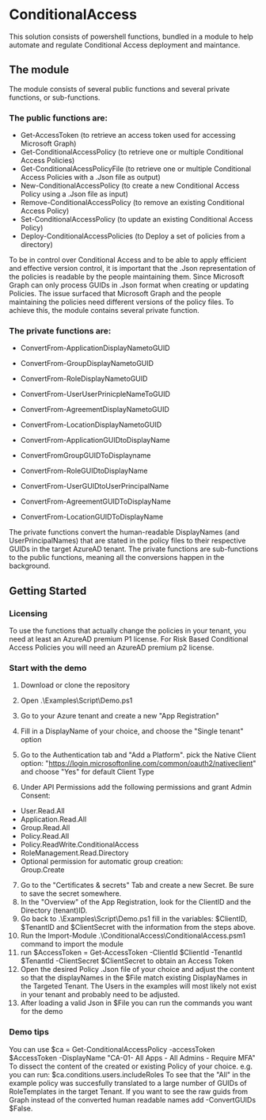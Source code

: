 # ConditionalAccess

This solution consists of powershell functions, bundled in a module to help automate and regulate Conditional Access deployment and maintance.

## The module 
The module consists of several public functions and several private functions, or sub-functions. 

### The public functions are:
- Get-AccessToken                 (to retrieve an access token used for accessing Microsoft Graph)
- Get-ConditionalAccessPolicy     (to retrieve one or multiple Conditional Access Policies)
- Get-ConditionalAcessPolicyFile  (to retrieve one or multiple Conditional Access Policies with a .Json file as output)
- New-ConditionalAccessPolicy     (to create a new Conditional Access Policy using a .Json file as input)
- Remove-ConditionalAccessPolicy  (to remove an existing Conditional Access Policy)
- Set-ConditionalAccessPolicy     (to update an existing Conditional Access Policy)
- Deploy-ConditionalAccessPolicies (to Deploy a set of policies from a directory)

To be in control over Conditional Access and to be able to apply efficient and effective version control, it is important that the .Json representation of the policies is readable by the people maintaining them. Since Microsoft Graph can only process GUIDs in .Json format when creating or updating Policies. The issue surfaced that Microsoft Graph and the people maintaining the policies need different versions of the policy files. 
To achieve this, the module contains several private function.

### The private functions are:
- ConvertFrom-ApplicationDisplayNametoGUID
- ConvertFrom-GroupDisplayNametoGUID
- ConvertFrom-RoleDisplayNametoGUID
- ConvertFrom-UserUserPrinicpleNameToGUID
- ConvertFrom-AgreementDisplayNametoGUID
- ConvertFrom-LocationDisplayNametoGUID



- ConvertFrom-ApplicationGUIDtoDisplayName
- ConvertFromGroupGUIDToDisplayname
- ConvertFrom-RoleGUIDtoDisplayName
- ConvertFrom-UserGUIDtoUserPrincipalName
- ConvertFrom-AgreementGUIDToDisplayName
- ConvertFrom-LocationGUIDToDisplayName

The private functions convert the human-readable DisplayNames (and UserPrincipalNames) that are stated in the policy files to their respective GUIDs in the target AzureAD tenant. The private functions are sub-functions to the public functions, meaning all the conversions happen in the background. 


## Getting Started
### Licensing 
To use the functions that actually change the policies in your tenant, you need at least an AzureAD premium P1 license.
For Risk Based Conditional Access Policies you will need an AzureAD premium p2 license.

### Start with the demo
1. Download or clone the repository 
2. Open .\Examples\Script\Demo.ps1

3. Go to your Azure tenant and create a new "App Registration"
4. Fill in a DisplayName of your choice, and choose the "Single tenant" option
5. Go to the Authentication tab and "Add a Platform". pick the Native Client option: "https://login.microsoftonline.com/common/oauth2/nativeclient" 
and choose "Yes" for default Client Type 
6. Under API Permissions add the following permissions and grant Admin Consent:
- User.Read.All
- Application.Read.All
- Group.Read.All
- Policy.Read.All
- Policy.ReadWrite.ConditionalAccess
- RoleManagement.Read.Directory
- Optional permission for automatic group creation:  
    Group.Create
7. Go to the "Certificates & secrets" Tab and create a new Secret. Be sure to save the secret somewhere. 
8. In the "Overview" of the App Registration, look for the ClientID and the Directory (tenant)ID.
9. Go back to .\Examples\Script\Demo.ps1 fill in the variables: $ClientID, $TenantID and $ClientSecret with the information from the steps above. 
10. Run the Import-Module .\ConditionalAccess\ConditionalAccess.psm1 command to import the module
11. run $AccessToken = Get-AccessToken -ClientId $ClientId -TenantId $TenantId -ClientSecret $ClientSecret to obtain an Access Token
12. Open the desired Policy .Json file of your choice and adjust the content so that the displayNames in the $File match existing DisplayNames in the Targeted Tenant. The Users in the examples will most likely not exist in your tenant and probably need to be adjusted. 
13. After loading a valid Json in $File you can run the commands you want for the demo 

### Demo tips
You can use 
$ca = Get-ConditionalAccessPolicy -accessToken $AccessToken -DisplayName "CA-01- All Apps - All Admins - Require MFA"
To dissect the content of the created or existing Policy of your choice. e.g. you can run:
$ca.conditions.users.includeRoles 
To see that the "All" in the example policy was succesfully translated to a large number of GUIDs of RoleTemplates in the target Tenant. 
If you want to see the raw guids from Graph instead of the converted human readable names add -ConvertGUIDs $False. 

  








